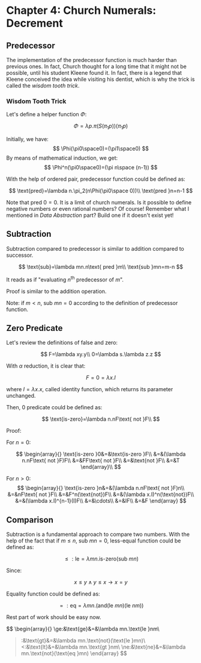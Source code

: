 # Chapter 4: Church Numerals: Decrement

## Predecessor

The implementation of the predecessor function is much harder than previous ones. In fact, Church thought for a long time that it might not be possible, until his student Kleene found it. In fact, there is a legend that Kleene conceived the idea while visiting his dentist, which is why the trick is called the _wisdom tooth trick_.


### Wisdom Tooth Trick

Let's define a helper function $\Phi$:

$$
\Phi=\lambda p.\pi(S(\pi_1p))(\pi_1p)
$$

Initially, we have:
$$
\Phi(\pi0\space0)=(\pi1\space0)
$$
By means of mathematical induction, we get:
$$
\Phi^n(\pi0\space0)=(\pi n\space (n-1))
$$

With the help of ordered pair, predecessor function could be defined as:

$$
\text{pred}=\lambda n.\pi_2(n\Phi(\pi0\space 0))\\
\text{pred }n=n-1
$$

Note that $\text{pred }0=0$. It is a limit of church numerals. Is it possible to define negative numbers or even rational numbers? Of course! Remember what I mentioned in _Data Abstraction_ part? Build one if it doesn't exist yet!


## Subtraction


Subtraction compared to predecessor is similar to addition compared to successor.

$$
\text{sub}=\lambda mn.n\text{ pred }m\\
\text{sub }mn=m-n
$$

It reads as if "evaluating $n^\text{th}$ predecessor of $m$".

Proof is similar to the addition operation.

Note: if $m<n$, $\text{sub }mn=0$ according to the definition of predecessor function.

## Zero Predicate

Let's review the definitions of false and zero:

$$
F=\lambda xy.y\\
0=\lambda s.\lambda z.z
$$

With $\alpha$ reduction, it is clear that:

$$
F=0=\lambda x.I
$$

where $I=\lambda x.x$, called identity function, which returns its parameter unchanged.

Then, $0$ predicate could be defined as:

$$
\text{is-zero}=\lambda n.nF\text{ not }F\\
$$

Proof:

For $n=0$:

$$
\begin{array}{}
\text{is-zero }0&=&\text{is-zero }F\\
&=&(\lambda n.nF\text{ not }F)F\\
&=&FF\text{ not }F\\
&=&\text{not }F\\
&=&T
\end{array}\\
$$

For $n>0$:
$$
\begin{array}{}
\text{is-zero }n&=&(\lambda n.nF\text{ not }F)n\\
&=&nF\text{ not }F\\
&=&F^n(\text{not})F\\
&=&(\lambda x.I)^n(\text{not})F\\
&=&(\lambda x.I)^{n-1}(I)F\\
&=&\cdots\\
&=&IF\\
&=&F
\end{array}
$$

## Comparison

Subtraction is a fundamental approach to compare two numbers. With the help of the fact that if $m\leq n$, $\text{sub }mn=0$, less-equal function could be defined as:

$$
\le:\text{le}=\lambda mn.\text{is-zero}(\text{sub }mn)
$$

Since:

$$
x\le y\land y \le x \rightarrow x=y 
$$

Equality function could be defined as:

$$
=:\text{eq}=\lambda mn.(\text{and}(\text{le }mn)(\text{le }nm))
$$

Rest part of work should be easy now.


$$
\begin{array}{}
\ge:&\text{ge}&=&\lambda mn.\text{le }nm\\
>:&\text{gt}&=&\lambda mn.\text{not}(\text{le }mn)\\
<:&\text{lt}&=&\lambda mn.\text{gt }nm\\
\ne:&\text{ne}&=&\lambda mn.\text{not}(\text{eq }mn)
\end{array}
$$